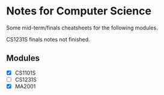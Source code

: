 # Notes for Computer Science
Some mid-term/finals cheatsheets for the following modules.

CS1231S finals notes not finished.

## Modules
- [x] CS1101S
- [ ] CS1231S
- [x] MA2001
